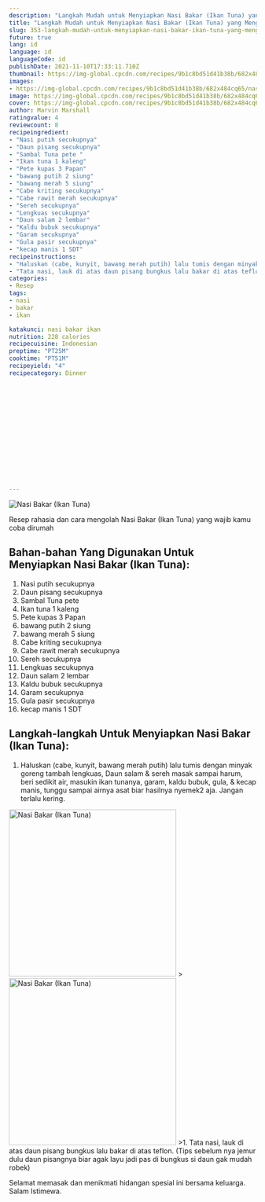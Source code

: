 ```yaml
---
description: "Langkah Mudah untuk Menyiapkan Nasi Bakar (Ikan Tuna) yang Menggugah Selera"
title: "Langkah Mudah untuk Menyiapkan Nasi Bakar (Ikan Tuna) yang Menggugah Selera"
slug: 353-langkah-mudah-untuk-menyiapkan-nasi-bakar-ikan-tuna-yang-menggugah-selera
future: true
lang: id
language: id
languageCode: id
publishDate: 2021-11-10T17:33:11.710Z 
thumbnail: https://img-global.cpcdn.com/recipes/9b1c8bd51d41b38b/682x484cq65/nasi-bakar-ikan-tuna-foto-resep-utama.webp
images:
- https://img-global.cpcdn.com/recipes/9b1c8bd51d41b38b/682x484cq65/nasi-bakar-ikan-tuna-foto-resep-utama.webp
image: https://img-global.cpcdn.com/recipes/9b1c8bd51d41b38b/682x484cq65/nasi-bakar-ikan-tuna-foto-resep-utama.webp
cover: https://img-global.cpcdn.com/recipes/9b1c8bd51d41b38b/682x484cq65/nasi-bakar-ikan-tuna-foto-resep-utama.webp
author: Marvin Marshall
ratingvalue: 4
reviewcount: 8
recipeingredient:
- "Nasi putih secukupnya"
- "Daun pisang secukupnya"
- "Sambal Tuna pete "
- "Ikan tuna 1 kaleng"
- "Pete kupas 3 Papan"
- "bawang putih 2 siung"
- "bawang merah 5 siung"
- "Cabe kriting secukupnya"
- "Cabe rawit merah secukupnya"
- "Sereh secukupnya"
- "Lengkuas secukupnya"
- "Daun salam 2 lembar"
- "Kaldu bubuk secukupnya"
- "Garam secukupnya"
- "Gula pasir secukupnya"
- "kecap manis 1 SDT"
recipeinstructions:
- "Haluskan (cabe, kunyit, bawang merah putih) lalu tumis dengan minyak goreng tambah lengkuas, Daun salam &amp; sereh masak sampai harum, beri sedikit air, masukin ikan tunanya, garam, kaldu bubuk, gula, &amp; kecap manis, tunggu sampai airnya asat biar hasilnya nyemek2 aja. Jangan terlalu kering."
- "Tata nasi, lauk di atas daun pisang bungkus lalu bakar di atas teflon. (Tips sebelum nya jemur dulu daun pisangnya biar agak layu jadi pas di bungkus si daun gak mudah robek)"
categories:
- Resep
tags:
- nasi
- bakar
- ikan

katakunci: nasi bakar ikan 
nutrition: 228 calories
recipecuisine: Indonesian
preptime: "PT25M"
cooktime: "PT51M"
recipeyield: "4"
recipecategory: Dinner


     
    
    
    
    
    
    
    
    
    
    
      
    
---
```



![Nasi Bakar (Ikan Tuna)](https://img-global.cpcdn.com/recipes/9b1c8bd51d41b38b/682x484cq65/nasi-bakar-ikan-tuna-foto-resep-utama.webp)

Resep rahasia dan cara mengolah  Nasi Bakar (Ikan Tuna) yang wajib kamu coba dirumah

<!--inarticleads1-->

## Bahan-bahan Yang Digunakan Untuk Menyiapkan Nasi Bakar (Ikan Tuna):

1. Nasi putih secukupnya
1. Daun pisang secukupnya
1. Sambal Tuna pete 
1. Ikan tuna 1 kaleng
1. Pete kupas 3 Papan
1. bawang putih 2 siung
1. bawang merah 5 siung
1. Cabe kriting secukupnya
1. Cabe rawit merah secukupnya
1. Sereh secukupnya
1. Lengkuas secukupnya
1. Daun salam 2 lembar
1. Kaldu bubuk secukupnya
1. Garam secukupnya
1. Gula pasir secukupnya
1. kecap manis 1 SDT



<!--inarticleads2-->

## Langkah-langkah Untuk Menyiapkan Nasi Bakar (Ikan Tuna):

1. Haluskan (cabe, kunyit, bawang merah putih) lalu tumis dengan minyak goreng tambah lengkuas, Daun salam &amp; sereh masak sampai harum, beri sedikit air, masukin ikan tunanya, garam, kaldu bubuk, gula, &amp; kecap manis, tunggu sampai airnya asat biar hasilnya nyemek2 aja. Jangan terlalu kering.
<img class="lazyload" data-src="https://img-global.cpcdn.com/steps/0e274a819ec0792c/160x128cq70/nasi-bakar-ikan-tuna-langkah-memasak-1-foto.webp" alt="Nasi Bakar (Ikan Tuna)" width="340" height="340">
><img class="lazyload" data-src="https://img-global.cpcdn.com/steps/7f48c5d3349a8b1b/160x128cq70/nasi-bakar-ikan-tuna-langkah-memasak-1-foto.webp" alt="Nasi Bakar (Ikan Tuna)" width="340" height="340">
>1. Tata nasi, lauk di atas daun pisang bungkus lalu bakar di atas teflon. (Tips sebelum nya jemur dulu daun pisangnya biar agak layu jadi pas di bungkus si daun gak mudah robek)




Selamat memasak dan menikmati hidangan spesial ini bersama keluarga. Salam Istimewa.
